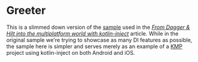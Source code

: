 # Greeter

This is a slimmed down version of the [sample](https://github.com/tfcporciuncula/kotlin-inject-greeter) used in the
[*From Dagger & Hilt into the multiplatform world with kotlin-inject*](https://proandroiddev.com/from-dagger-hilt-into-the-multiplatform-world-with-kotlin-inject-647d8e3bddd5) article.
While in the original sample we're trying to showcase as many DI features as possible,
the sample here is simpler and serves merely as an example of a [KMP](https://kotlinlang.org/lp/multiplatform) project using kotlin-inject on both Android and iOS.
